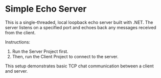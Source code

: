 # Simple Echo Server

This is a single-threaded, local loopback echo server built with .NET.
The server listens on a specified port and echoes back any messages received from the client.

Instructions:
1. Run the Server Project first.
2. Then, run the Client Project to connect to the server.

This setup demonstrates basic TCP chat communication between a client and server.